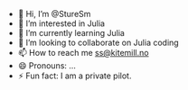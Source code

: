 - 👋 Hi, I’m @StureSm
- 👀 I’m interested in Julia
- 🌱 I’m currently learning Julia
- 💞️ I’m looking to collaborate on Julia coding
- 📫 How to reach me ss@kitemill.no
- 😄 Pronouns: ...
- ⚡ Fun fact: I am a private pilot.

<!---
StureSm/StureSm is a ✨ special ✨ repository because its `README.md` (this file) appears on your GitHub profile.
You can click the Preview link to take a look at your changes.
--->
